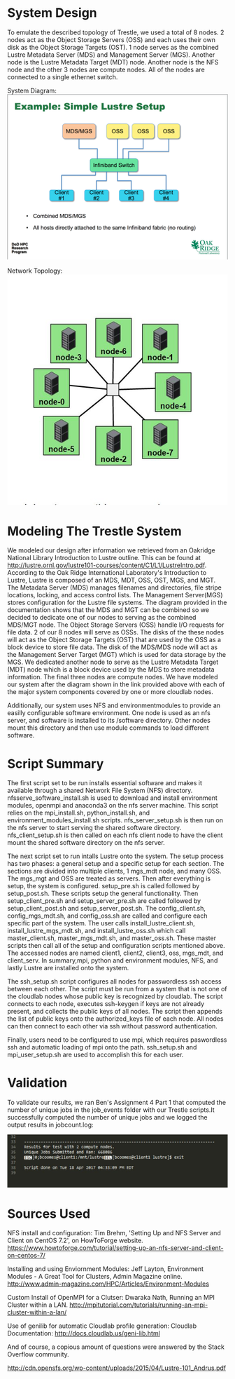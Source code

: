 # System Design
To emulate the described topology of Trestle, we used a total of 8 nodes. 2 nodes act as the Object Storage Servers (OSS) and each uses their own disk as the Object Storage Targets (OST). 1 node serves as the combined Lustre Metadata Server (MDS) and Management Server (MGS).  Another node is the Lustre Metadata Target (MDT) node. Another node is the NFS node and the other 3 nodes are compute nodes. All of the nodes are connected to a single ethernet switch. 

[topology]: https://github.com/benCoomes/teamKMBR/blob/master/diagrams/cloudlab_topology.JPG "Network Topology"
[diagram]: https://github.com/benCoomes/teamKMBR/blob/master/diagrams/simple_lustre_diagram.png "System Diagram"

System Diagram: ![alt text][diagram]

Network Topology: ![alt text][topology]

# Modeling The Trestle System
We modeled our design after information we retrieved from an Oakridge National Library Introduction to Lustre outline. This can be found at http://lustre.ornl.gov/lustre101-courses/content/C1/L1/LustreIntro.pdf. According to the Oak Ridge International Laboratory's Introduction to Lustre, Lustre is composed of an MDS, MDT, OSS, OST, MGS, and MGT. The Metadata Server (MDS) manages filenames and directories, file stripe locations, locking, and access control lists. The Management Server(MGS) stores configuration for the Lustre file systems. The diagram provided in the documentation shows that the MDS and MGT can be combined so we decided to dedicate one of our nodes to serving as the combined MDS/MGT node. The Object Storage Servers (OSS) handle I/O requests for file data. 2 of our 8 nodes will serve as OSSs. The disks of the these nodes will act as the Object Storage Targets (OST) that are used by the OSS as a block device to store file data. The disk of the MDS/MDS node will act as the Management Server Target (MGT) which is used for data storage by the MGS. We dedicated another node to serve as the Lustre Metadata Target (MDT) node which is a block device used by the MDS to store metadata information. The final three nodes are compute nodes. We have modeled our system after the diagram shown in the link provided above with each of the major system components covered by one or more cloudlab nodes. 

Additionally, our system uses NFS and environmentmodules to provide an easilly configurable software environment. One node is used as an nfs server, and software is installed to its /software directory. Other nodes mount this directory and then use module commands to load different software. 

# Script Summary
The first script set to be run installs essential software and makes it available through a shared Network File System (NFS) directory. nfsserve_software_install.sh is used to download and install environment modules, openmpi and anaconda3 on the nfs server machine. This script relies on the mpi_install.sh, python_install.sh, and environment_modules_install.sh scripts. nfs_server_setup.sh is then run on the nfs server to start serving the shared software directory. nfs_client_setup.sh is then called on each nfs client node to have the client mount the shared software directory on the nfs server.   

The next script set to run intalls Lustre onto the system. The setup process has two phases: a general setup  and a specific setup for each section. The sections are divided into multiple clients, 1 mgs_mdt node, and many OSS. The mgs_mgt and OSS are treated as servers. Then after everything is setup, the system is configured. setup_pre.sh is called followed by setup_post.sh. These scripts setup the general functionality. Then setup_client_pre.sh and setup_server_pre.sh are called followed by setup_client_post.sh and setup_server_post.sh. The config_client.sh, config_mgs_mdt.sh, and config_oss.sh are called and configure each specific part of the system. The user calls install_lustre_client.sh, install_lustre_mgs_mdt.sh, and install_lustre_oss.sh which call master_client.sh, master_mgs_mdt.sh, and master_oss.sh. These master scripts then call all of the setup and configuration scripts mentioned above. The accessed nodes are named client1, client2, client3, oss, mgs_mdt, and client_serv. 
In summary,mpi, python and environment modules, NFS, and lastly Lustre are installed onto the system. 

The ssh_setup.sh script configures all nodes for passwordless ssh access between each other.  The script must be run from a system that is not one of the cloudlab nodes whose public key is recognized by cloudlab.  The script connects to each node, executes ssh-keygen if keys are not already present, and collects the public keys of all nodes.  The script then appends the list of public keys onto the authorized_keys file of each node.  All nodes can then connect to each other via ssh without password authentication.

Finally, users need to be configured to use mpi, which requires paswordless ssh and automatic loading of mpi onto the path. ssh_setup.sh and mpi_user_setup.sh are used to accomplish this for each user. 

[results]: https://github.com/benCoomes/teamKMBR/blob/master/diagrams/log_capture.JPG "Validation Results"
# Validation
To validate our results, we ran Ben's Assignment 4 Part 1 that computed the number of unique jobs in the job_events folder with our Trestle scripts.It successfully computed the number of unique jobs and we logged the output results in jobcount.log:

![alt text][results]

# Sources Used
NFS install and configuration: Tim Brehm, 'Setting Up and NFS Server and Client on CentOS 7.2', on HowToForge website. https://www.howtoforge.com/tutorial/setting-up-an-nfs-server-and-client-on-centos-7/ 

Installing and using Enviornment Modules: Jeff Layton, Environment Modules - A Great Tool for Clusters, Admin Magazine online. http://www.admin-magazine.com/HPC/Articles/Environment-Modules

Custom Install of OpenMPI for a Clutser: Dwaraka Nath, Running an MPI Cluster within a LAN. http://mpitutorial.com/tutorials/running-an-mpi-cluster-within-a-lan/

Use of genilib for automatic Cloudlab profile generation: Cloudlab Documentation: http://docs.cloudlab.us/geni-lib.html

And of course, a copious amount of questions were answered by the Stack Overflow community. 






http://cdn.opensfs.org/wp-content/uploads/2015/04/Lustre-101_Andrus.pdf
